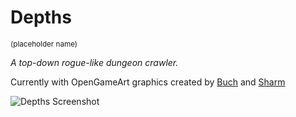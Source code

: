 # Depths
<sup>(placeholder name)</sup>

*A top-down rogue-like dungeon crawler.*

Currently with OpenGameArt graphics created by [Buch](http://opengameart.org/users/buch) and [Sharm](http://opengameart.org/users/sharm)

![Depths Screenshot](https://i.imgur.com/kI2CRcI.png)